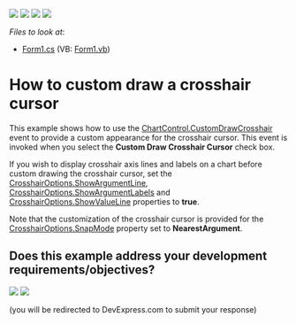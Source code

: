 <!-- default badges list -->
![](https://img.shields.io/endpoint?url=https://codecentral.devexpress.com/api/v1/VersionRange/128574151/19.1.8%2B)
[![](https://img.shields.io/badge/Open_in_DevExpress_Support_Center-FF7200?style=flat-square&logo=DevExpress&logoColor=white)](https://supportcenter.devexpress.com/ticket/details/E4307)
[![](https://img.shields.io/badge/📖_How_to_use_DevExpress_Examples-e9f6fc?style=flat-square)](https://docs.devexpress.com/GeneralInformation/403183)
[![](https://img.shields.io/badge/💬_Leave_Feedback-feecdd?style=flat-square)](#does-this-example-address-your-development-requirementsobjectives)
<!-- default badges end -->
<!-- default file list -->
*Files to look at*:

* [Form1.cs](./CS/CustomDrawCrosshairCursor/Form1.cs) (VB: [Form1.vb](./VB/CustomDrawCrosshairCursor/Form1.vb))
<!-- default file list end -->
# How to custom draw a crosshair cursor

This example shows how to use the [ChartControl.CustomDrawCrosshair](https://docs.devexpress.com/WindowsForms/DevExpress.XtraCharts.ChartControl.CustomDrawCrosshair) event to provide a custom appearance for the crosshair cursor. This event is invoked when you select the **Custom Draw Crosshair Cursor** check box.

If you wish to display crosshair axis  lines and labels on a chart before custom drawing the crosshair cursor, set the [CrosshairOptions.ShowArgumentLine](https://docs.devexpress.com/CoreLibraries/DevExpress.XtraCharts.CrosshairOptions.ShowArgumentLine), [CrosshairOptions.ShowArgumentLabels](https://docs.devexpress.com/CoreLibraries/DevExpress.XtraCharts.CrosshairOptions.ShowValueLabels) and [CrosshairOptions.ShowValueLine](https://docs.devexpress.com/CoreLibraries/DevExpress.XtraCharts.CrosshairOptions.ShowValueLine) properties to  **true**. 

Note that the customization of the crosshair cursor is provided for the [CrosshairOptions.SnapMode](https://docs.devexpress.com/CoreLibraries/DevExpress.XtraCharts.CrosshairOptions.SnapMode) property set to **NearestArgument**.
<!-- feedback -->
## Does this example address your development requirements/objectives?

[<img src="https://www.devexpress.com/support/examples/i/yes-button.svg"/>](https://www.devexpress.com/support/examples/survey.xml?utm_source=github&utm_campaign=winforms-chart-draw-a-crosshair-cursor&~~~was_helpful=yes) [<img src="https://www.devexpress.com/support/examples/i/no-button.svg"/>](https://www.devexpress.com/support/examples/survey.xml?utm_source=github&utm_campaign=winforms-chart-draw-a-crosshair-cursor&~~~was_helpful=no)

(you will be redirected to DevExpress.com to submit your response)
<!-- feedback end -->
